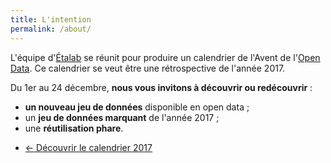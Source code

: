 ```yaml
---
title: L'intention
permalink: /about/
---
```


L'équipe d'[Étalab][] se réunit pour produire un calendrier de l'Avent de l'[Open Data][]. Ce calendrier se veut être une rétrospective de l'année 2017.

Du 1er au 24 décembre, **nous vous invitons à découvrir ou redécouvrir** :

- **un nouveau jeu de données** disponible en open data ;
- un **jeu de données marquant** de l'année 2017 ;
- une **réutilisation phare**.

<nav>
  <ul class="list-unstyled">
    <li>
      <a href="/" class="pill">
        <span aria-hidden="true">←</span> Découvrir le calendrier 2017
      </a>
    </li>
  </ul>
</nav>

[Étalab]: https://www.etalab.gouv.fr/fr/qui-sommes-nous
[Open Data]: https://www.data.gouv.fr/fr/faq/
